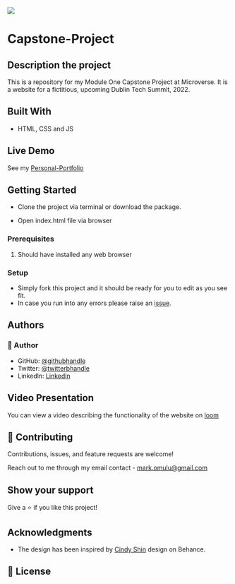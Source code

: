 ![](https://img.shields.io/badge/Microverse-blueviolet)

# Capstone-Project

## Description the project
This is a repository for my Module One Capstone Project at Microverse. It is a website for a fictitious, upcoming Dublin Tech Summit, 2022.

## Built With
* HTML, CSS and JS

## Live Demo

See my [Personal-Portfolio](https://mikelobi.github.io/Capstone-Project/)


## Getting Started

- Clone the project via terminal or download the package.

- Open index.html file via browser

### Prerequisites

1. Should have installed any web browser

### Setup

- Simply fork this project and it should be ready for you to edit as you see fit.
- In case you run into any errors please raise an [issue](https://github.com/Mikelobi/Capstone-Project/issues).

## Authors

### 👤 Author
- GitHub: [@githubhandle](https://github.com/Mikelobi)
- Twitter: [@twitterbhandle](https://twitter.com/omulum)
- Linkedln: [Linkedln](https://www.linkedin.com/in/ugochukwu-omulu-b9697663/)

## Video Presentation

You can view a video describing the functionality of the website on [loom](https://www.loom.com/share/6aaeb2aa18a54e2cb33fdfda6dbe3c36)

## 🤝 Contributing

Contributions, issues, and feature requests are welcome!

Reach out to me through my email contact - mark.omulu@gmail.com

## Show your support

Give a ⭐️ if you like this project!

## Acknowledgments

- The design has been inspired by [Cindy Shin](https://www.behance.net/adagio07) design on Behance.

## 📝 License

